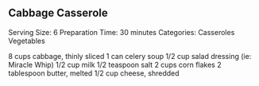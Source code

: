 ## Cabbage Casserole
Serving Size: 6
Preparation Time: 30 minutes
Categories: Casseroles Vegetables

8   cups cabbage, thinly sliced
1   can celery soup
1/2 cup salad dressing (ie: Miracle Whip)
1/2 cup milk
1/2 teaspoon salt
2   cups corn flakes
2   tablespoon butter, melted
1/2 cup cheese, shredded
